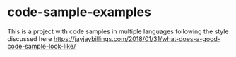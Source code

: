 # code-sample-examples
This is a project with code samples in multiple languages following the style discussed here https://jayjaybillings.com/2018/01/31/what-does-a-good-code-sample-look-like/
